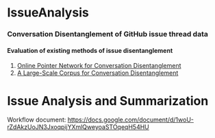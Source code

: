 # IssueAnalysis

### Conversation Disentanglement of GitHub issue thread data

#### Evaluation of existing methods of issue disentanglement
 1. [Online Pointer Network for Conversation Disentanglement](https://github.com/vode/onlinePtrNet_disentanglement)
 2. [A Large-Scale Corpus for Conversation Disentanglement](https://github.com/jkkummerfeld/irc-disentanglement)

# Issue Analysis and Summarization

Workflow document: https://docs.google.com/document/d/1woU-rZdAkzUoJN3JxoqpijYXmlQweyoaSTOqeqH54HU

